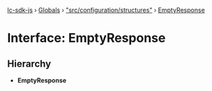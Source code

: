 [lc-sdk-js](../README.md) › [Globals](../globals.md) › ["src/configuration/structures"](../modules/_src_configuration_structures_.md) › [EmptyResponse](_src_configuration_structures_.emptyresponse.md)

# Interface: EmptyResponse

## Hierarchy

* **EmptyResponse**
